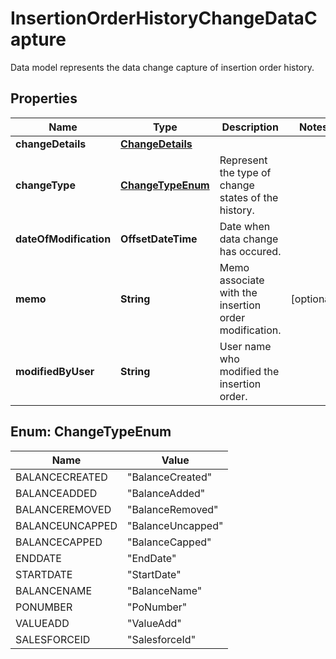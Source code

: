 

# InsertionOrderHistoryChangeDataCapture

Data model represents the data change capture of insertion order history.

## Properties

| Name | Type | Description | Notes |
|------------ | ------------- | ------------- | -------------|
|**changeDetails** | [**ChangeDetails**](ChangeDetails.md) |  |  |
|**changeType** | [**ChangeTypeEnum**](#ChangeTypeEnum) | Represent the type of change states of the history. |  |
|**dateOfModification** | **OffsetDateTime** | Date when data change has occured. |  |
|**memo** | **String** | Memo associate with the insertion order modification. |  [optional] |
|**modifiedByUser** | **String** | User name who modified the insertion order. |  |



## Enum: ChangeTypeEnum

| Name | Value |
|---- | -----|
| BALANCECREATED | &quot;BalanceCreated&quot; |
| BALANCEADDED | &quot;BalanceAdded&quot; |
| BALANCEREMOVED | &quot;BalanceRemoved&quot; |
| BALANCEUNCAPPED | &quot;BalanceUncapped&quot; |
| BALANCECAPPED | &quot;BalanceCapped&quot; |
| ENDDATE | &quot;EndDate&quot; |
| STARTDATE | &quot;StartDate&quot; |
| BALANCENAME | &quot;BalanceName&quot; |
| PONUMBER | &quot;PoNumber&quot; |
| VALUEADD | &quot;ValueAdd&quot; |
| SALESFORCEID | &quot;SalesforceId&quot; |



